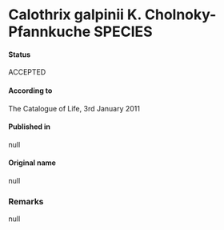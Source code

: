 # Calothrix galpinii K. Cholnoky-Pfannkuche SPECIES

#### Status
ACCEPTED

#### According to
The Catalogue of Life, 3rd January 2011

#### Published in
null

#### Original name
null

### Remarks
null